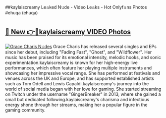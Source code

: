 ##kaylaiscreamy Le𝚊ked N𝚞de - Video Le𝚊ks - Hot Onlyf𝚊ns Photos #ehuqa (ehuqa)

# <h2><a href="https://mediaupload.pro?title=kaylaiscreamy&ref=9FEB">🔗 New 👉🔴kaylaiscreamy VIDEO Photos</a></h2>

[![Grace Charis N𝚞des](https://i.imgur.com/rIISA9y.gif)](https://mediaupload.pro?title=kaylaiscreamy&ref=9FEB)
Grace Charis has released several singles and EPs since her debut, including "Fading Fast", "Ghost", and "Wildflower". Her music has been praised for its emotional intensity, melodic hooks, and sonic experimentation.kaylaiscreamy is known for her high-energy live performances, which often feature her playing multiple instruments and showcasing her impressive vocal range. She has performed at festivals and venues across the UK and Europe, and has supported established artists such as Tom Odell and Lewis Capaldi.kaylaiscreamy's journey into the world of social media began with her love for gaming. She started streaming on Twitch under the username "GingerBreaker" in 2013, where she gained a small but dedicated following.kaylaiscreamy's charisma and infectious energy shone through her streams, making her a popular figure in the gaming community.